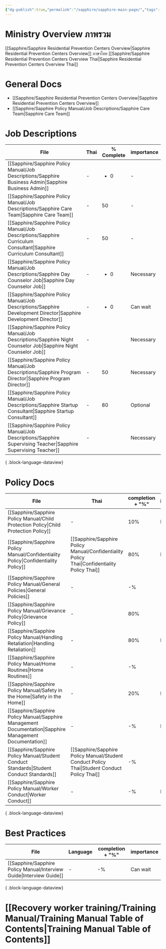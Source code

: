 ```yaml
---
{"dg-publish":true,"permalink":"/sapphire/sapphire-main-page/","tags":["gardenEntry"]}
---
```


# Ministry Overview ภาพรวม
[[Sapphire/Sapphire Residential Prevention Centers Overview\|Sapphire Residential Prevention Centers Overview]]
ภาษาไทย [[Sapphire/Sapphire Residential Prevention Centers Overview Thai\|Sapphire Residential Prevention Centers Overview Thai]]

# General Docs
- [[Sapphire/Sapphire Residential Prevention Centers Overview\|Sapphire Residential Prevention Centers Overview]]
- [[Sapphire/Sapphire Policy Manual/Job Descriptions/Sapphire Care Team\|Sapphire Care Team]]

# Job Descriptions
| File                                                                                                                   | Thai | % Complete          | importance |
| ---------------------------------------------------------------------------------------------------------------------- | ---- | ------------------- | ---------- |
| [[Sapphire/Sapphire Policy Manual/Job Descriptions/Sapphire Business Admin\|Sapphire Business Admin]]               | \-   | <ul><li>0</li></ul> | \-         |
| [[Sapphire/Sapphire Policy Manual/Job Descriptions/Sapphire Care Team\|Sapphire Care Team]]                         | \-   | 50                  | \-         |
| [[Sapphire/Sapphire Policy Manual/Job Descriptions/Sapphire Curriculum Consultant\|Sapphire Curriculum Consultant]] | \-   | 50                  | \-         |
| [[Sapphire/Sapphire Policy Manual/Job Descriptions/Sapphire Day Counselor Job\|Sapphire Day Counselor Job]]         | \-   | <ul><li>0</li></ul> | Necessary  |
| [[Sapphire/Sapphire Policy Manual/Job Descriptions/Sapphire Development Director\|Sapphire Development Director]]   | \-   | <ul><li>0</li></ul> | Can wait   |
| [[Sapphire/Sapphire Policy Manual/Job Descriptions/Sapphire Night Counselor Job\|Sapphire Night Counselor Job]]     | \-   | <ul></ul>           | Necessary  |
| [[Sapphire/Sapphire Policy Manual/Job Descriptions/Sapphire Program Director\|Sapphire Program Director]]           | \-   | 50                  | Necessary  |
| [[Sapphire/Sapphire Policy Manual/Job Descriptions/Sapphire Startup Consultant\|Sapphire Startup Consultant]]       | \-   | 80                  | Optional   |
| [[Sapphire/Sapphire Policy Manual/Job Descriptions/Sapphire Supervising Teacher\|Sapphire Supervising Teacher]]     | \-   | <ul></ul>           | Necessary  |

{ .block-language-dataview}

# Policy Docs
| File                                                                                                        | Thai                                                                                            | completion + "%" | importance |
| ----------------------------------------------------------------------------------------------------------- | ----------------------------------------------------------------------------------------------- | ---------------- | ---------- |
| [[Sapphire/Sapphire Policy Manual/Child Protection Policy\|Child Protection Policy]]                     | \-                                                                                              | 10%              | Necessary  |
| [[Sapphire/Sapphire Policy Manual/Confidentiality Policy\|Confidentiality Policy]]                       | [[Sapphire/Sapphire Policy Manual/Confidentiality Policy Thai\|Confidentiality Policy Thai]] | 80%              | Necessary  |
| [[Sapphire/Sapphire Policy Manual/General Policies\|General Policies]]                                   | \-                                                                                              | \-%              | \-         |
| [[Sapphire/Sapphire Policy Manual/Grievance Policy\|Grievance Policy]]                                   | \-                                                                                              | 80%              | \-         |
| [[Sapphire/Sapphire Policy Manual/Handling Retaliation\|Handling Retaliation]]                           | \-                                                                                              | 80%              | Necessary  |
| [[Sapphire/Sapphire Policy Manual/Home Routines\|Home Routines]]                                         | \-                                                                                              | \-%              | \-         |
| [[Sapphire/Sapphire Policy Manual/Safety in the Home\|Safety in the Home]]                               | \-                                                                                              | 20%              | Necessary  |
| [[Sapphire/Sapphire Policy Manual/Sapphire Management Documentation\|Sapphire Management Documentation]] | \-                                                                                              | \-%              | Essential  |
| [[Sapphire/Sapphire Policy Manual/Student Conduct Standards\|Student Conduct Standards]]                 | [[Sapphire/Sapphire Policy Manual/Student Conduct Policy Thai\|Student Conduct Policy Thai]] | \-%              | \-         |
| [[Sapphire/Sapphire Policy Manual/Worker Conduct\|Worker Conduct]]                                       | \-                                                                                              | \-%              | Essential  |

{ .block-language-dataview}


# Best Practices

| File                                                                    | Language | completion + "%" | importance |
| ----------------------------------------------------------------------- | -------- | ---------------- | ---------- |
| [[Sapphire/Sapphire Policy Manual/Interview Guide\|Interview Guide]] | \-       | \-%              | Can wait   |

{ .block-language-dataview}


# [[Recovery worker training/Training Manual/Training Manual Table of Contents\|Training Manual Table of Contents]]
